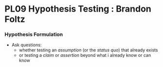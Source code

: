# PL09 Hypothesis Testing : Brandon Foltz

### Hypothesis Formulation
- Ask questions: 
  - whether testing an *assumption* (or the *status quo*) that already exists
  - or testing a *claim* or *assertion* beyond what i already know or can know
